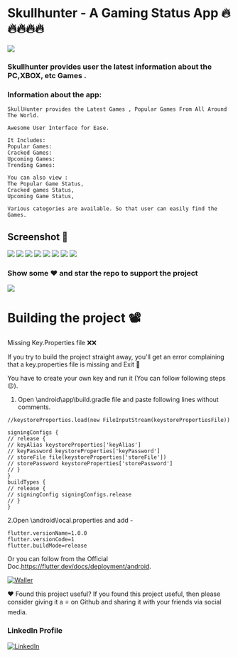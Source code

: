 # Skullhunter - A Gaming Status App 🔥🔥🔥🔥🔥

![](https://lh3.googleusercontent.com/D83nQ5zk2ClNhmM5CUvFTgpv1jL_3NIg8BBo0-cSV75q2Zgal1o8M65e77Fq2hwlZF8)

### Skullhunter provides user the latest information about the PC,XBOX, etc Games .


### Information about the app:

```
SkullHunter provides the Latest Games , Popular Games From All Around The World.

Awesome User Interface for Ease.

It Includes:
Popular Games:
Cracked Games:
Upcoming Games:
Trending Games:

You can also view :
The Popular Game Status,
Cracked games Status,
Upcoming Game Status,

Various categories are available. So that user can easily find the Games.
```

## Screenshot 📱
![](https://lh3.googleusercontent.com/rY8JjBBUuHnT8r3qPYNqvJH4l3fXouJGw0OIytn0HlfCM1fZTuls5I_ESx4iP9KsKw72=w200-h400)
![](https://lh3.googleusercontent.com/OemvgtmOU7hYdvg7R56Qgjk2kgVK264seeS-ATaRT2B_R55YKWtDRFwBXfhSU8-s35d3=w200-h400)
![](https://lh3.googleusercontent.com/cK1HqbxYSV0QBVPJsbgapMsBD36DlLfSkU4E86bb0rw4Fnh916ahjWPHM3wVkewptZ5k=w200-h400)
![](https://lh3.googleusercontent.com/WGSblZYkNX00QblAM4tXR68bsTLg7HmMUKyfjP44dQIM2rA9Ypa67XUhlGx-mGb2C-Y=w200-h400)
![](https://lh3.googleusercontent.com/Fie7j-mtzNBFqvxA-4XB41TB7QsZQydzsI2qJFXwjRwC5SREBVIau4dN12w-ma0UY_0=w200-h400)
![](https://lh3.googleusercontent.com/Shut0RnGvDP2Pd_uqpoFMZTxXgwfOczF_LKOImjnT8lP5LFccgUW00TjdlixKKZbKtDv=w200-h400)
![](https://lh3.googleusercontent.com/KoZ34dd8IUa0wTJJN3xABWtyLR_dS20SqxBDaG7a8wUxnSQxc3cJ1Yd6558CDMBE7zWT=w200-h400)
![](https://lh3.googleusercontent.com/BzalJUI03GaOu_fd_2iuuEfMLs_KQ7FItilYpo3Q9AsI4TgPWuhidEky-xU8LnPjM_k=w200-h400)

### Show some ❤️ and star the repo to support the project
![](https://github-images.s3.amazonaws.com/help/bootcamp/Bootcamp-Fork.png)

# Building the project 📽

Missing Key.Properties file ❌❌

If you try to build the project straight away, you'll get an error complaining that a key.properties file is missing and Exit 🚪

You have to create your own key and run it (You can follow following steps😉).

1. Open \android\app\build.gradle file and paste following lines without comments.
```
//keystoreProperties.load(new FileInputStream(keystorePropertiesFile))

signingConfigs {
// release {
// keyAlias keystoreProperties['keyAlias']
// keyPassword keystoreProperties['keyPassword']
// storeFile file(keystoreProperties['storeFile'])
// storePassword keystoreProperties['storePassword']
// }
}
buildTypes {
// release {
// signingConfig signingConfigs.release
// }
}
```

2.Open \android\local.properties and add -
```
flutter.versionName=1.0.0
flutter.versionCode=1
flutter.buildMode=release
```


Or you can follow from the Official Doc.https://flutter.dev/docs/deployment/android.


<p>
<a href="https://play.google.com/store/apps/details?id=com.nakumsdtech.gameapi"><img src="https://play.google.com/intl/en_us/badges/static/images/badges/en_badge_web_generic.png" alt="Waller"></a>
</p>

❤ Found this project useful?
If you found this project useful, then please consider giving it a ⭐ on Github and sharing it with your friends via social media.

### LinkedIn Profile
<p>
<a href="https://www.linkedin.com/in/dhruv-nakum-4b1054176/"><img src="https://img.icons8.com/ios-filled/2x/linkedin.png" alt="LinkedIn"></a>
</p>
